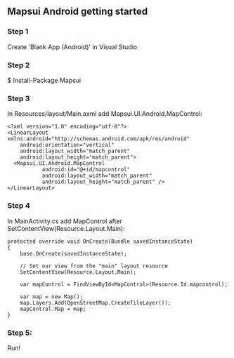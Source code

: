 ## Mapsui Android getting started

### Step 1

Create 'Blank App (Android)' in Visual Studio

### Step 2

$ Install-Package Mapsui

### Step 3

In Resources/layout/Main.axml add Mapsui.UI.Android.MapControl:

```
<?xml version="1.0" encoding="utf-8"?>
<LinearLayout xmlns:android="http://schemas.android.com/apk/res/android"
    android:orientation="vertical"
    android:layout_width="match_parent"
    android:layout_height="match_parent">
  <Mapsui.UI.Android.MapControl
           android:id="@+id/mapcontrol"
           android:layout_width="match_parent"
           android:layout_height="match_parent" />
</LinearLayout>
```
### Step 4

In MainActivity.cs add MapControl after SetContentView(Resource.Layout.Main):

```
protected override void OnCreate(Bundle savedInstanceState)
{
    base.OnCreate(savedInstanceState);

    // Set our view from the "main" layout resource
    SetContentView(Resource.Layout.Main);

    var mapControl = FindViewById<MapControl>(Resource.Id.mapcontrol);

    var map = new Map();
    map.Layers.Add(OpenStreetMap.CreateTileLayer());
    mapControl.Map = map;
}
```

### Step 5: 
Run!
